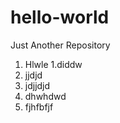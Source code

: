 # hello-world
Just Another Repository

1. Hlwle
  1.diddw
  2. jjdjd
  3. jdjjdjd
2. dhwhdwd
3. fjhfbfjf
